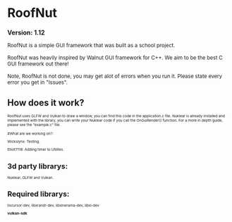 ﻿# RoofNut
 **Version: 1.12**

 
 <small>RoofNut is a simple GUI framework that was built as a school project.
</small>

 <small>RoofNut was heavily inspired by Walnut GUI framework for C++.
 We aim to be the best C GUI framework out there!</small>
 
 <small> Note, RoofNut is not done, you may get alot of errors when you run it. Please state every error you get in "Issues". <small>
# How does it work?
<small> RoofNut uses GLFW and Vulkan to draw a window, you can find this code in the application.c file.
Nuklear is already installed and implemented with the library, you can write your Nuklear code if you call the OnGuiRender() function.
For a more in depth guide, please see the "example.c" file.

#What are we working on?:

Wickslynx: Testing.

Elliot7118: Adding timer to Utilites.

# 3d party librarys:
Nuklear, GLFW and Vulkan.

# Required librarys:

lixcursor-dev, libxrandr-dev, libxinerama-dev, libxi-dev

**vulkan-sdk**

